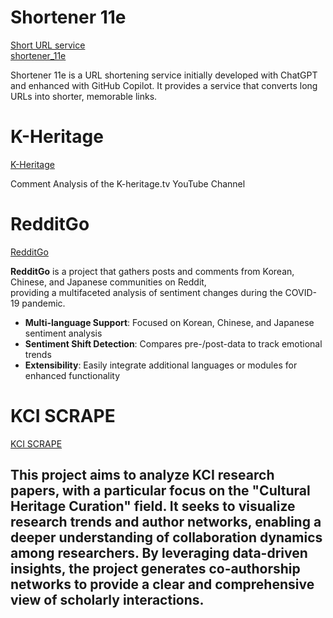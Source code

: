 # Shortener 11e
[Short URL service](https://11e.kr)<br/>
[shortener_11e](https://github.com/tsarkr/shortener_11e)

Shortener 11e is a URL shortening service initially developed with ChatGPT and enhanced with GitHub Copilot.
It provides a service that converts long URLs into shorter, memorable links.


# K-Heritage
[K-Heritage](https://github.com/tsarkr/k-heritage)

Comment Analysis of the K-heritage.tv YouTube Channel


# RedditGo
[RedditGo](https://github.com/tsarkr/redditgo)

**RedditGo** is a project that gathers posts and comments from Korean, Chinese, and Japanese communities on Reddit,  
providing a multifaceted analysis of sentiment changes during the COVID-19 pandemic.

- **Multi-language Support**: Focused on Korean, Chinese, and Japanese sentiment analysis
- **Sentiment Shift Detection**: Compares pre-/post-data to track emotional trends
- **Extensibility**: Easily integrate additional languages or modules for enhanced functionality


# KCI SCRAPE
[KCI SCRAPE](https://github.com/tsarkr/kci_scrape)

This project aims to analyze KCI research papers, with a particular focus on the "Cultural Heritage Curation" field. It seeks to visualize research trends and author networks, enabling a deeper understanding of collaboration dynamics among researchers. By leveraging data-driven insights, the project generates co-authorship networks to provide a clear and comprehensive view of scholarly interactions.
---
